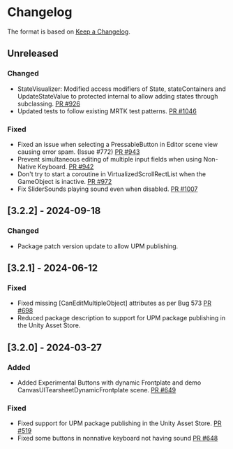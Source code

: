 # Changelog

The format is based on [Keep a Changelog](https://keepachangelog.com/en/1.1.0/).

## Unreleased

### Changed

* StateVisualizer: Modified access modifiers of State, stateContainers and UpdateStateValue to protected internal to allow adding states through subclassing. [PR #926](https://github.com/MixedRealityToolkit/MixedRealityToolkit-Unity/pull/926)
* Updated tests to follow existing MRTK test patterns. [PR #1046](https://github.com/MixedRealityToolkit/MixedRealityToolkit-Unity/pull/1046)

### Fixed

* Fixed an issue when selecting a PressableButton in Editor scene view causing error spam. (Issue #772) [PR #943](https://github.com/MixedRealityToolkit/MixedRealityToolkit-Unity/pull/943)
* Prevent simultaneous editing of multiple input fields when using Non-Native Keyboard. [PR #942](https://github.com/MixedRealityToolkit/MixedRealityToolkit-Unity/pull/942)
* Don't try to start a coroutine in VirtualizedScrollRectList when the GameObject is inactive. [PR #972](https://github.com/MixedRealityToolkit/MixedRealityToolkit-Unity/pull/972)
* Fix SliderSounds playing sound even when disabled. [PR #1007](https://github.com/MixedRealityToolkit/MixedRealityToolkit-Unity/pull/1007)

## [3.2.2] - 2024-09-18

### Changed

* Package patch version update to allow UPM publishing.

## [3.2.1] - 2024-06-12

### Fixed

* Fixed missing [CanEditMultipleObject] attributes as per Bug 573 [PR #698](https://github.com/MixedRealityToolkit/MixedRealityToolkit-Unity/pull/698)
* Reduced package description to support for UPM package publishing in the Unity Asset Store.

## [3.2.0] - 2024-03-27

### Added

* Added Experimental Buttons with dynamic Frontplate and demo CanvasUITearsheetDynamicFrontplate scene. [PR #649](https://github.com/MixedRealityToolkit/MixedRealityToolkit-Unity/pull/649)

### Fixed

* Fixed support for UPM package publishing in the Unity Asset Store. [PR #519](https://github.com/MixedRealityToolkit/MixedRealityToolkit-Unity/pull/519)
* Fixed some buttons in nonnative keyboard not having sound [PR #648](https://github.com/MixedRealityToolkit/MixedRealityToolkit-Unity/pull/648)
